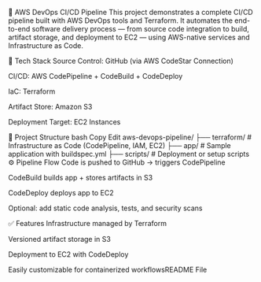 🚀 AWS DevOps CI/CD Pipeline
This project demonstrates a complete CI/CD pipeline built with AWS DevOps tools and Terraform. It automates the end-to-end software delivery process — from source code integration to build, artifact storage, and deployment to EC2 — using AWS-native services and Infrastructure as Code.

🔧 Tech Stack
Source Control: GitHub (via AWS CodeStar Connection)

CI/CD: AWS CodePipeline + CodeBuild + CodeDeploy

IaC: Terraform

Artifact Store: Amazon S3

Deployment Target: EC2 Instances

📂 Project Structure
bash
Copy
Edit
aws-devops-pipeline/
├── terraform/       # Infrastructure as Code (CodePipeline, IAM, EC2)
├── app/             # Sample application with buildspec.yml
├── scripts/         # Deployment or setup scripts
⚙ Pipeline Flow
Code is pushed to GitHub → triggers CodePipeline

CodeBuild builds app + stores artifacts in S3

CodeDeploy deploys app to EC2

Optional: add static code analysis, tests, and security scans

✅ Features
Infrastructure managed by Terraform

Versioned artifact storage in S3

Deployment to EC2 with CodeDeploy

Easily customizable for containerized workflowsREADME File
